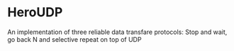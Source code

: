 # HeroUDP
An implementation of three reliable data transfare protocols: Stop and wait, go back N and selective repeat on top of UDP
